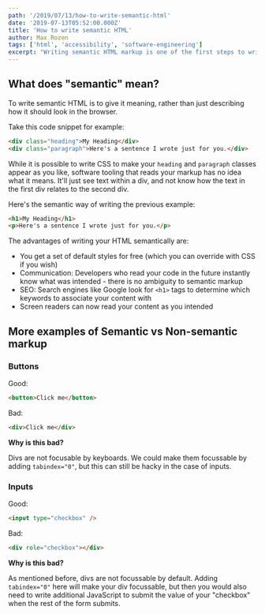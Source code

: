 ```yaml
---
path: '/2019/07/13/how-to-write-semantic-html'
date: '2019-07-13T05:52:00.000Z'
title: 'How to write semantic HTML'
author: Max Rozen
tags: ['html', 'accessibility', 'software-engineering']
excerpt: "Writing semantic HTML markup is one of the first steps to writing accessible websites. Let's learn how to get started!"
---
```


## What does "semantic" mean?

To write semantic HTML is to give it meaning, rather than just describing how it should look in the browser.

Take this code snippet for example:

```html
<div class="heading">My Heading</div>
<div class="paragraph">Here's a sentence I wrote just for you.</div>
```

While it is possible to write CSS to make your `heading` and `paragraph` classes appear as you like, software tooling that reads your markup has no idea what it means. It'll just see text within a div, and not know how the text in the first div relates to the second div.

Here's the semantic way of writing the previous example:

```html
<h1>My Heading</h1>
<p>Here's a sentence I wrote just for you.</p>
```

The advantages of writing your HTML semantically are:

- You get a set of default styles for free (which you can override with CSS if you wish)
- Communication: Developers who read your code in the future instantly know what was intended - there is no ambiguity to semantic markup
- SEO: Search engines like Google look for `<h1>` tags to determine which keywords to associate your content with
- Screen readers can now read your content as you intended

## More examples of Semantic vs Non-semantic markup

### Buttons

Good:

```html
<button>Click me</button>
```

Bad:

```html
<div>Click me</div>
```

**Why is this bad?**

Divs are not focusable by keyboards. We could make them focussable by adding `tabindex="0"`, but this can still be hacky in the case of inputs.

### Inputs

Good:

```html
<input type="checkbox" />
```

Bad:

```html
<div role="checkbox"></div>
```

**Why is this bad?**

As mentioned before, divs are not focussable by default. Adding `tabindex="0"` here will make your div focussable, but then you would also need to write additional JavaScript to submit the value of your "checkbox" when the rest of the form submits.
